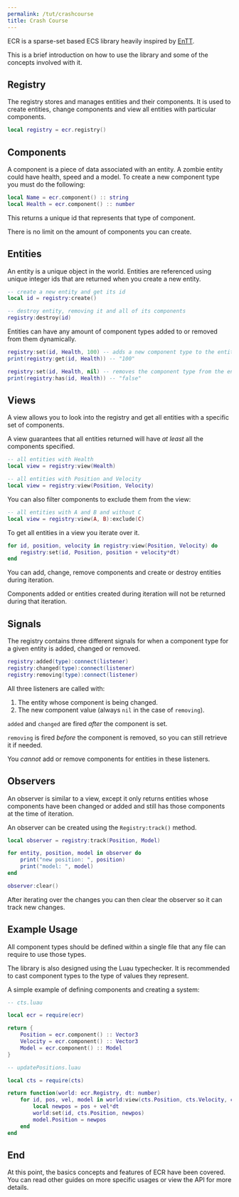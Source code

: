 ```yaml
---
permalink: /tut/crashcourse
title: Crash Course
---
```


ECR is a sparse-set based ECS library heavily inspired by
[EnTT](https://github.com/skypjack/entt).

This is a brief introduction on how to use the library and some of the concepts
involved with it.

## Registry

The registry stores and manages entities and their components. It is used to
create entities, change components and view all entities with particular
components.

```lua
local registry = ecr.registry()
```

## Components

A component is a piece of data associated with an entity. A zombie entity could
have health, speed and a model. To create a new component type you must do the
following:

```lua
local Name = ecr.component() :: string
local Health = ecr.component() :: number
```

This returns a unique id that represents that type of component.

There is no limit on the amount of components you can create.

## Entities

An entity is a unique object in the world. Entities are referenced using unique
integer ids that are returned when you create a new entity.

```lua
-- create a new entity and get its id
local id = registry:create()

-- destroy entity, removing it and all of its components
registry:destroy(id)
```

Entities can have any amount of component types added to or removed from them
dynamically.

```lua
registry:set(id, Health, 100) -- adds a new component type to the entity with a value of 100
print(registry:get(id, Health)) -- "100"

registry:set(id, Health, nil) -- removes the component type from the entity
print(registry:has(id, Health)) -- "false" 
```

## Views

A view allows you to look into the registry and get all entities with a specific
set of components.

A view guarantees that all entities returned will have *at least* all the
components specified.

```lua
-- all entities with Health
local view = registry:view(Health)

-- all entities with Position and Velocity
local view = registry:view(Position, Velocity)
```

You can also filter components to exclude them from the view:

```lua
-- all entities with A and B and without C
local view = registry:view(A, B):exclude(C)
```

To get all entities in a view you iterate over it.

```lua
for id, position, velocity in registry:view(Position, Velocity) do
    registry:set(id, Position, position + velocity*dt)
end
```

You can add, change, remove components and create or destroy entities during
iteration.

Components added or entities created during iteration will not be returned
during that iteration.

## Signals

The registry contains three different signals for when a component type for a
given entity is added, changed or removed.

```lua
registry:added(type):connect(listener)
registry:changed(type):connect(listener)
registry:removing(type):connect(listener)
```

All three listeners are called with:

1. The entity whose component is being changed.
2. The new component value (always `nil` in the case of `removing`).

`added` and `changed` are fired *after* the component is set.

`removing` is fired *before* the component is removed, so you can still retrieve
it if needed.

You *cannot* add or remove components for entities in these listeners.

## Observers

An observer is similar to a view, except it only returns entities whose
components have been changed or added and still has those components at the time
of iteration.

An observer can be created using the `Registry:track()` method.

```lua
local observer = registry:track(Position, Model)

for entity, position, model in observer do
    print("new position: ", position)
    print("model: ", model)
end

observer:clear()
```

After iterating over the changes you can then clear the observer so it can track
new changes.

## Example Usage

All component types should be defined within a single file that any file can
require to use those types.

The library is also designed using the Luau typechecker. It is recommended
to cast component types to the type of values they represent.

A simple example of defining components and creating a system:

```lua
-- cts.luau

local ecr = require(ecr)

return {
    Position = ecr.component() :: Vector3
    Velocity = ecr.component() :: Vector3
    Model = ecr.component() :: Model
}
```

```lua
-- updatePositions.luau

local cts = require(cts)

return function(world: ecr.Registry, dt: number)
    for id, pos, vel, model in world:view(cts.Position, cts.Velocity, cts.Model) do
        local newpos = pos + vel*dt
        world:set(id, cts.Position, newpos)
        model.Position = newpos
    end
end
```

## End

At this point, the basics concepts and features of ECR have been covered.
You can read other guides on more specific usages or view the API for more
details.
